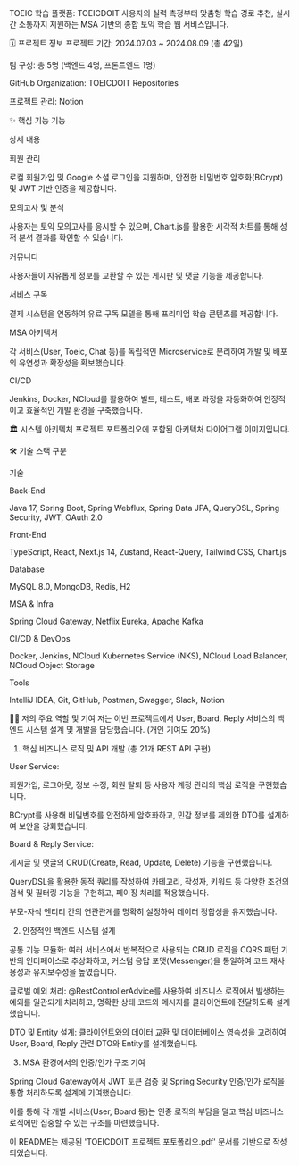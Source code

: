 TOEIC 학습 플랫폼: TOEICDOIT
사용자의 실력 측정부터 맞춤형 학습 경로 추천, 실시간 소통까지 지원하는 MSA 기반의 종합 토익 학습 웹 서비스입니다.

🗓️ 프로젝트 정보
프로젝트 기간: 2024.07.03 ~ 2024.08.09 (총 42일)

팀 구성: 총 5명 (백엔드 4명, 프론트엔드 1명)

GitHub Organization: TOEICDOIT Repositories

프로젝트 관리: Notion

✨ 핵심 기능
기능

상세 내용

회원 관리

로컬 회원가입 및 Google 소셜 로그인을 지원하며, 안전한 비밀번호 암호화(BCrypt) 및 JWT 기반 인증을 제공합니다.

모의고사 및 분석

사용자는 토익 모의고사를 응시할 수 있으며, Chart.js를 활용한 시각적 차트를 통해 성적 분석 결과를 확인할 수 있습니다.

커뮤니티

사용자들이 자유롭게 정보를 교환할 수 있는 게시판 및 댓글 기능을 제공합니다.

서비스 구독

결제 시스템을 연동하여 유료 구독 모델을 통해 프리미엄 학습 콘텐츠를 제공합니다.

MSA 아키텍처

각 서비스(User, Toeic, Chat 등)를 독립적인 Microservice로 분리하여 개발 및 배포의 유연성과 확장성을 확보했습니다.

CI/CD

Jenkins, Docker, NCloud를 활용하여 빌드, 테스트, 배포 과정을 자동화하여 안정적이고 효율적인 개발 환경을 구축했습니다.

🏛️ 시스템 아키텍처
프로젝트 포트폴리오에 포함된 아키텍처 다이어그램 이미지입니다.

🛠️ 기술 스택
구분

기술

Back-End

Java 17, Spring Boot, Spring Webflux, Spring Data JPA, QueryDSL, Spring Security, JWT, OAuth 2.0

Front-End

TypeScript, React, Next.js 14, Zustand, React-Query, Tailwind CSS, Chart.js

Database

MySQL 8.0, MongoDB, Redis, H2

MSA & Infra

Spring Cloud Gateway, Netflix Eureka, Apache Kafka

CI/CD & DevOps

Docker, Jenkins, NCloud Kubernetes Service (NKS), NCloud Load Balancer, NCloud Object Storage

Tools

IntelliJ IDEA, Git, GitHub, Postman, Swagger, Slack, Notion

👨‍💻 저의 주요 역할 및 기여
저는 이번 프로젝트에서 User, Board, Reply 서비스의 백엔드 시스템 설계 및 개발을 담당했습니다. (개인 기여도 20%)

1. 핵심 비즈니스 로직 및 API 개발 (총 21개 REST API 구현)

User Service:

회원가입, 로그아웃, 정보 수정, 회원 탈퇴 등 사용자 계정 관리의 핵심 로직을 구현했습니다.

BCrypt를 사용해 비밀번호를 안전하게 암호화하고, 민감 정보를 제외한 DTO를 설계하여 보안을 강화했습니다.

Board & Reply Service:

게시글 및 댓글의 CRUD(Create, Read, Update, Delete) 기능을 구현했습니다.

QueryDSL을 활용한 동적 쿼리를 작성하여 카테고리, 작성자, 키워드 등 다양한 조건의 검색 및 필터링 기능을 구현하고, 페이징 처리를 적용했습니다.

부모-자식 엔티티 간의 연관관계를 명확히 설정하여 데이터 정합성을 유지했습니다.

2. 안정적인 백엔드 시스템 설계

공통 기능 모듈화: 여러 서비스에서 반복적으로 사용되는 CRUD 로직을 CQRS 패턴 기반의 인터페이스로 추상화하고, 커스텀 응답 포맷(Messenger)을 통일하여 코드 재사용성과 유지보수성을 높였습니다.

글로벌 예외 처리: @RestControllerAdvice를 사용하여 비즈니스 로직에서 발생하는 예외를 일관되게 처리하고, 명확한 상태 코드와 메시지를 클라이언트에 전달하도록 설계했습니다.

DTO 및 Entity 설계: 클라이언트와의 데이터 교환 및 데이터베이스 영속성을 고려하여 User, Board, Reply 관련 DTO와 Entity를 설계했습니다.

3. MSA 환경에서의 인증/인가 구조 기여

Spring Cloud Gateway에서 JWT 토큰 검증 및 Spring Security 인증/인가 로직을 통합 처리하도록 설계에 기여했습니다.

이를 통해 각 개별 서비스(User, Board 등)는 인증 로직의 부담을 덜고 핵심 비즈니스 로직에만 집중할 수 있는 구조를 마련했습니다.

이 README는 제공된 'TOEICDOIT_프로젝트 포토폴리오.pdf' 문서를 기반으로 작성되었습니다.
